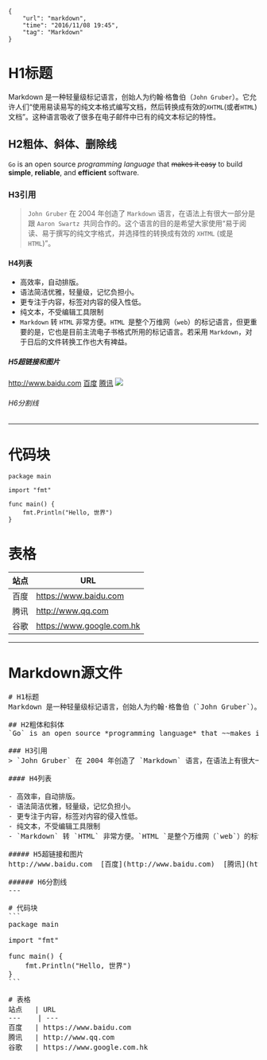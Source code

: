 ```
{
    "url": "markdown",
    "time": "2016/11/08 19:45",
    "tag": "Markdown"
}
```

# H1标题
Markdown 是一种轻量级标记语言，创始人为约翰·格鲁伯（`John Gruber`）。它允许人们“使用易读易写的纯文本格式编写文档，然后转换成有效的`XHTML`(或者`HTML`)文档”。这种语言吸收了很多在电子邮件中已有的纯文本标记的特性。

## H2粗体、斜体、删除线
`Go` is an open source *programming language* that ~~makes it easy~~ to build **simple**, **reliable**, and **efficient** software.

### H3引用
> `John Gruber` 在 2004 年创造了 `Markdown` 语言，在语法上有很大一部分是跟 `Aaron Swartz `共同合作的。这个语言的目的是希望大家使用“易于阅读、易于撰写的纯文字格式，并选择性的转换成有效的 `XHTML` (或是`HTML`)”。

#### H4列表

- 高效率，自动排版。
- 语法简洁优雅，轻量级，记忆负担小。
- 更专注于内容，标签对内容的侵入性低。
- 纯文本，不受编辑工具限制
- `Markdown` 转 `HTML` 非常方便。`HTML `是整个万维网（`web`）的标记语言，但更重要的是，它也是目前主流电子书格式所用的标记语言。若采用 `Markdown`，对于日后的文件转换工作也大有裨益。

##### H5超链接和图片
http://www.baidu.com  [百度](http://www.baidu.com)  [腾讯](http://www.qq.com "腾讯官网")  ![](../static/favicon.ico)

###### H6分割线
---

# 代码块
```
package main

import "fmt"

func main() {
    fmt.Println("Hello, 世界")
}
```

# 表格
站点   | URL
---    | ---
百度   | https://www.baidu.com
腾讯   | http://www.qq.com
谷歌   | https://www.google.com.hk

---

# Markdown源文件
<pre>
# H1标题
Markdown 是一种轻量级标记语言，创始人为约翰·格鲁伯（`John Gruber`）。它允许人们“使用易读易写的纯文本格式编写文档，然后转换成有效的`XHTML`(或者`HTML`)文档”。这种语言吸收了很多在电子邮件中已有的纯文本标记的特性。

## H2粗体和斜体
`Go` is an open source *programming language* that ~~makes it easy~~ to build **simple**, **reliable**, and **efficient** software.

### H3引用
> `John Gruber` 在 2004 年创造了 `Markdown` 语言，在语法上有很大一部分是跟 `Aaron Swartz `共同合作的。这个语言的目的是希望大家使用“易于阅读、易于撰写的纯文字格式，并选择性的转换成有效的 `XHTML` (或是`HTML`)”。

#### H4列表

- 高效率，自动排版。
- 语法简洁优雅，轻量级，记忆负担小。
- 更专注于内容，标签对内容的侵入性低。
- 纯文本，不受编辑工具限制
- `Markdown` 转 `HTML` 非常方便。`HTML `是整个万维网（`web`）的标记语言，但更重要的是，它也是目前主流电子书格式所用的标记语言。若采用 `Markdown`，对于日后的文件转换工作也大有裨益。

##### H5超链接和图片
http://www.baidu.com  [百度](http://www.baidu.com)  [腾讯](http://www.qq.com "腾讯官网")  ![](../static/favicon.ico)

###### H6分割线
---

# 代码块
```
package main

import "fmt"

func main() {
    fmt.Println("Hello, 世界")
}
```

# 表格
站点   | URL
---    | ---
百度   | https://www.baidu.com
腾讯   | http://www.qq.com
谷歌   | https://www.google.com.hk
</pre>
